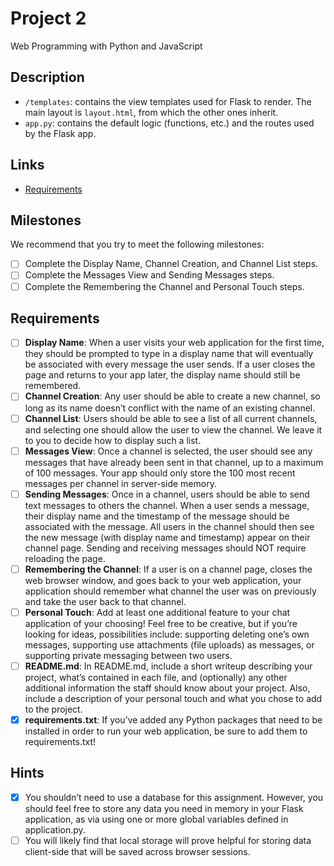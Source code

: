 # Project 2

Web Programming with Python and JavaScript

## Description

- `/templates`: contains the view templates used for Flask to render. The main layout is `layout.html`, from which the other ones inherit.
- `app.py`: contains the default logic (functions, etc.) and the routes used by the Flask app.

## Links

- [Requirements](https://docs.cs50.net/web/2018/w/projects/2/project2.html)

## Milestones

We recommend that you try to meet the following milestones:

- [ ] Complete the Display Name, Channel Creation, and Channel List steps.
- [ ] Complete the Messages View and Sending Messages steps.
- [ ] Complete the Remembering the Channel and Personal Touch steps.

## Requirements

* [ ] **Display Name**: When a user visits your web application for the first time, they should be prompted to type in a display name that will eventually be associated with every message the user sends. If a user closes the page and returns to your app later, the display name should still be remembered.
* [ ] **Channel Creation**: Any user should be able to create a new channel, so long as its name doesn’t conflict with the name of an existing channel.
* [ ] **Channel List**: Users should be able to see a list of all current channels, and selecting one should allow the user to view the channel. We leave it to you to decide how to display such a list.
* [ ] **Messages View**: Once a channel is selected, the user should see any messages that have already been sent in that channel, up to a maximum of 100 messages. Your app should only store the 100 most recent messages per channel in server-side memory.
* [ ] **Sending Messages**: Once in a channel, users should be able to send text messages to others the channel. When a user sends a message, their display name and the timestamp of the message should be associated with the message. All users in the channel should then see the new message (with display name and timestamp) appear on their channel page. Sending and receiving messages should NOT require reloading the page.
* [ ] **Remembering the Channel**: If a user is on a channel page, closes the web browser window, and goes back to your web application, your application should remember what channel the user was on previously and take the user back to that channel.
* [ ] **Personal Touch**: Add at least one additional feature to your chat application of your choosing! Feel free to be creative, but if you’re looking for ideas, possibilities include: supporting deleting one’s own messages, supporting use attachments (file uploads) as messages, or supporting private messaging between two users.
* [ ] **README.md**: In README.md, include a short writeup describing your project, what’s contained in each file, and (optionally) any other additional information the staff should know about your project. Also, include a description of your personal touch and what you chose to add to the project.
* [X] **requirements.txt**: If you’ve added any Python packages that need to be installed in order to run your web application, be sure to add them to requirements.txt!

## Hints

* [X] You shouldn’t need to use a database for this assignment. However, you should feel free to store any data you need in memory in your Flask application, as via using one or more global variables defined in application.py.
* [ ] You will likely find that local storage will prove helpful for storing data client-side that will be saved across browser sessions.
